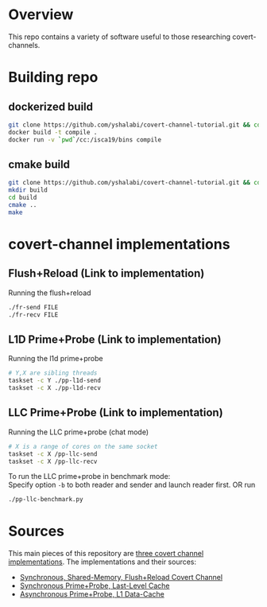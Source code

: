 # Overview
This repo contains a variety of software useful to those researching covert-channels.

# Building repo
## dockerized build
```sh
git clone https://github.com/yshalabi/covert-channel-tutorial.git && cd covert-channel-tutorial
docker build -t compile .
docker run -v `pwd`/cc:/isca19/bins compile
```

## cmake build
```sh
git clone https://github.com/yshalabi/covert-channel-tutorial.git && cd covert-channel-tutorial
mkdir build
cd build
cmake ..
make
```
# covert-channel implementations
## Flush+Reload (Link to implementation)
Running the flush+reload
```sh
./fr-send FILE
./fr-recv FILE
```

## L1D Prime+Probe (Link to implementation)
Running the l1d prime+probe
```sh
# Y,X are sibling threads
taskset -c Y ./pp-l1d-send
taskset -c X ./pp-l1d-recv
```

## LLC Prime+Probe (Link to implementation)

Running the LLC prime+probe (chat mode)
```sh
# X is a range of cores on the same socket
taskset -c X /pp-llc-send
taskset -c X /pp-llc-recv
```

To run the LLC prime+probe in benchmark mode:  
Specify option `-b` to both reader and sender and launch reader first.
OR run
```sh
./pp-llc-benchmark.py
```

# Sources
This main pieces of this repository are [three covert channel implementations](../master/extern). The implementations and their sources:
- [Synchronous, Shared-Memory, Flush+Reload Covert Channel](https://github.com/moehajj/Flush-Reload)
- [Synchronous Prime+Probe, Last-Level Cache](https://github.com/0x161e-swei/covert-channel-101)
- [Asynchronous Prime+Probe, L1 Data-Cache](https://github.com/yshalabi/covert-channel-toolkit)

